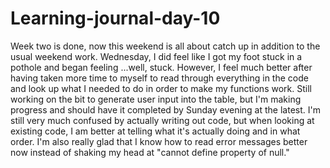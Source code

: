 # Learning-journal-day-10

Week two is done, now this weekend is all about catch up in addition to the usual weekend work. Wednesday, I did feel like I got my foot stuck in a pothole and began feeling ...well, stuck. However, I feel much better after having taken more time to myself to read through everything in the code and look up what I needed to do in order to make my functions work. Still working on the bit to generate user input into the table, but I'm making progress and should have it completed by Sunday evening at the latest. I'm still very much confused by actually writing out code, but when looking at existing code, I am better at telling what it's actually doing and in what order. I'm also really glad that I know how to read error messages better now instead of shaking my head at "cannot define property of null."
